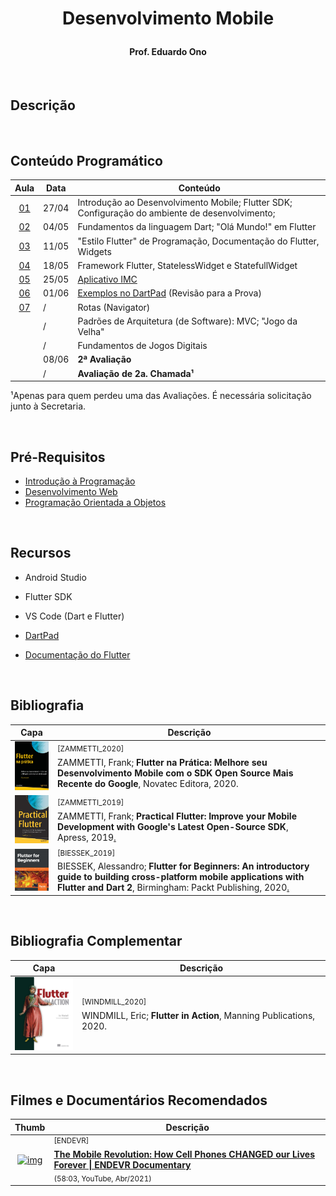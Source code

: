 <h1 align="center">

Desenvolvimento Mobile

</h1>
<h4 align="center">
Prof. Eduardo Ono
</h4>

<br>

## Descrição

<br>

## Conteúdo Programático

| Aula | Data | Conteúdo |
| :-:  | ---  | ---      |
| [01] | 27/04 | Introdução ao Desenvolvimento Mobile; Flutter SDK; Configuração do ambiente de desenvolvimento;
| [02] | 04/05 | Fundamentos da linguagem Dart; "Olá Mundo!" em Flutter
| [03] | 11/05 | "Estilo Flutter" de Programação, Documentação do Flutter, Widgets
| [04] | 18/05 | Framework Flutter, StatelessWidget e StatefullWidget
| [05] | 25/05 | [Aplicativo IMC]
| [06] | 01/06 | [Exemplos no DartPad] (Revisão para a Prova)
| [07] | / | Rotas (Navigator)
| | / | Padrões de Arquitetura (de Software): MVC; "Jogo da Velha"
| | / | Fundamentos de Jogos Digitais
| | 08/06 | __2ª Avaliação__
| | / | __Avaliação de 2a. Chamada¹__

¹Apenas para quem perdeu uma das Avaliações. É necessária solicitação junto à Secretaria.

[01]: ./aulas/README.md#aula-01
[02]: ./aulas/README.md#aula-02
[03]: ./aulas/README.md#aula-03
[04]: ./aulas/README.md#aula-04
[05]: ./aulas/README.md#aula-05
[06]: ./aulas/README.md#aula-06
[07]: https://github.com/eduardo-ono/Jogos-Digitais
[Aplicativo IMC]: "./conteudo/flutter/dartpad-exemplos/imc/README.md
[Exemplos no DartPad]: ./conteudo/flutter/dartpad-exemplos/README.md

<br>

## Pré-Requisitos

* [Introdução à Programação](https://github.com/eduardo-ono/Introducao-a-Programacao/)
* [Desenvolvimento Web](https://github.com/eduardo-ono/Desenvolvimento-Web/)
* [Programação Orientada a Objetos](https://github.com/eduardo-ono/Programacao-Orientada-a-Objetos/)

<br>

## Recursos

* Android Studio
* Flutter SDK
* VS Code (Dart e Flutter)
* [DartPad](https://dartpad.dev/?null_safety=true)

* [Documentação do Flutter](https://docs.flutter.dev)

<br>

## Bibliografia

| Capa | Descrição |
| :-:  | --- |
| <img src="./referencias/capas/ZAMMETTI_2020.jpg" width="100px"> | <sup>[ZAMMETTI_2020]</sup><br>ZAMMETTI, Frank; __Flutter na Prática: Melhore seu Desenvolvimento Mobile com o SDK Open Source Mais Recente do Google__, Novatec Editora, 2020.
| <img src="./referencias/capas/ZAMMETTI_2019.jpg" width="100px"> | <sup>[ZAMMETTI_2019]</sup><br> ZAMMETTI, Frank; __Practical Flutter: Improve your Mobile Development with Google's Latest Open-Source SDK__, Apress, 2019[.](https://app.box.com/s/12e9ajfceiv9n29ojq81bqegrac87fp9)
| <img src="./referencias/capas/BIESSEK_2019.jpg" width="100px"> | <sup>[BIESSEK_2019]</sup><br>BIESSEK, Alessandro; __Flutter for Beginners: An introductory guide to building cross-platform mobile applications with Flutter and Dart 2__, Birmingham: Packt Publishing, 2020[.](https://app.box.com/s/45ycchcwhei006mplhu924o5jwx1kq6o)

<br>

## Bibliografia Complementar

| Capa | Descrição |
| :-:  | --- |
| <img src="./referencias/capas/WINDMILL_2020.jpg" width="100px"> | <sup>[WINDMILL_2020]</sup><br>WINDMILL, Eric; __Flutter in Action__, Manning Publications, 2020.

<br>

## Filmes e Documentários Recomendados

| Thumb | Descrição |
| :-:  | --- |
| [![img](https://img.youtube.com/vi/Nwkn8kkqN94/default.jpg)](https://www.youtube.com/watch?v=Nwkn8kkqN94) | <sup>[ENDEVR]</sup><br>[__The Mobile Revolution: How Cell Phones CHANGED our Lives Forever \| ENDEVR Documentary__](https://www.youtube.com/watch?v=Nwkn8kkqN94)<br><sub>(58:03, YouTube, Abr/2021)</sub>

<br>
